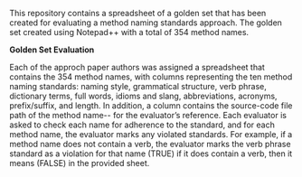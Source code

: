 This repository contains a spreadsheet of a golden set that has been created for evaluating a method naming standards approach.
The golden set created using Notepad++ with a total of 354 method names.

**Golden Set Evaluation**

Each of the approch paper authors was assigned a spreadsheet that contains the 354 method names, with columns representing the ten method naming standards: naming style, grammatical structure, verb phrase, dictionary terms, full words, idioms and slang, abbreviations, acronyms, prefix/suffix, and length.  In addition, a column contains the source-code file path of the method name-- for the evaluator’s reference. Each evaluator is asked to check each name for adherence to the standard, and for each method name, the evaluator marks any violated standards. For example, if a method name does not contain a verb, the evaluator marks the verb phrase standard as a violation for that name (TRUE) if it does contain a verb, then it means (FALSE) in the provided sheet. 
